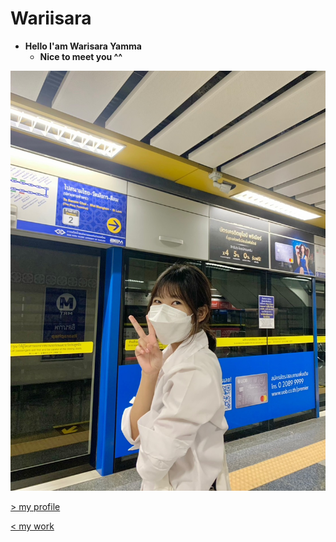 # Wariisara
- **Hello I'am Warisara Yamma**
    - **Nice to meet you ^^**
      
![me](/img/photome.jpg)

[> my profile](https://wariisara.github.io/)


[< my work](https://wariisara.github.io/mywork)
